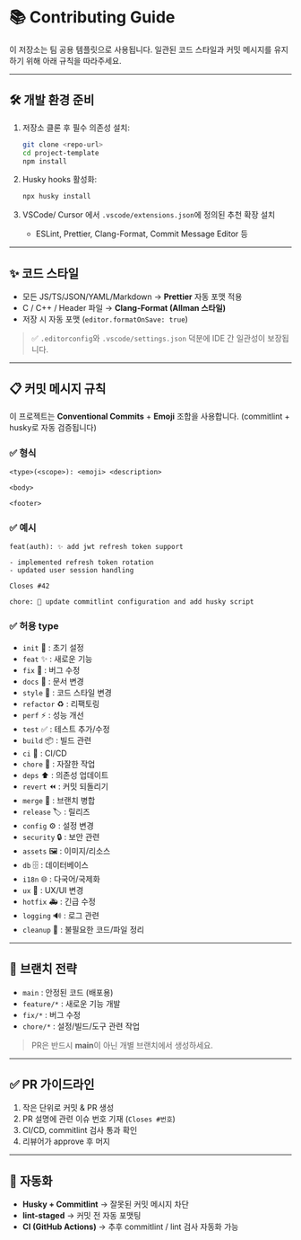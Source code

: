 # 📚 Contributing Guide

이 저장소는 팀 공용 템플릿으로 사용됩니다.
일관된 코드 스타일과 커밋 메시지를 유지하기 위해 아래 규칙을 따라주세요.

---

## 🛠 개발 환경 준비

1. 저장소 클론 후 필수 의존성 설치:

   ```bash
   git clone <repo-url>
   cd project-template
   npm install
   ```

2. Husky hooks 활성화:

   ```bash
   npx husky install
   ```

3. VSCode/ Cursor 에서 `.vscode/extensions.json`에 정의된 추천 확장 설치
   - ESLint, Prettier, Clang-Format, Commit Message Editor 등

---

## ✨ 코드 스타일

- 모든 JS/TS/JSON/YAML/Markdown → **Prettier** 자동 포맷 적용
- C / C++ / Header 파일 → **Clang-Format (Allman 스타일)**
- 저장 시 자동 포맷 (`editor.formatOnSave: true`)

> ✅ `.editorconfig`와 `.vscode/settings.json` 덕분에 IDE 간 일관성이 보장됩니다.

---

## 📋 커밋 메시지 규칙

이 프로젝트는 **Conventional Commits** + **Emoji** 조합을 사용합니다.
(commitlint + husky로 자동 검증됩니다)

### ✅ 형식

```
<type>(<scope>): <emoji> <description>

<body>

<footer>
```

### ✅ 예시

```
feat(auth): ✨ add jwt refresh token support

- implemented refresh token rotation
- updated user session handling

Closes #42
```

```
chore: 🔧 update commitlint configuration and add husky script
```

### ✅ 허용 type

- `init` 🎉 : 초기 설정
- `feat` ✨ : 새로운 기능
- `fix` 🐛 : 버그 수정
- `docs` 📝 : 문서 변경
- `style` 🎨 : 코드 스타일 변경
- `refactor` ♻️ : 리팩토링
- `perf` ⚡️ : 성능 개선
- `test` ✅ : 테스트 추가/수정
- `build` 📦 : 빌드 관련
- `ci` 👷 : CI/CD
- `chore` 🔧 : 자잘한 작업
- `deps` ⬆️ : 의존성 업데이트
- `revert` ⏪ : 커밋 되돌리기
- `merge` 🔀 : 브랜치 병합
- `release` 🏷️ : 릴리즈
- `config` ⚙️ : 설정 변경
- `security` 🔒 : 보안 관련
- `assets` 🖼️ : 이미지/리소스
- `db` 🗄️ : 데이터베이스
- `i18n` 🌐 : 다국어/국제화
- `ux` 💄 : UX/UI 변경
- `hotfix` 🚑 : 긴급 수정
- `logging` 🔊 : 로그 관련
- `cleanup` 🧹 : 불필요한 코드/파일 정리

---

## 🔀 브랜치 전략

- `main` : 안정된 코드 (배포용)
- `feature/*` : 새로운 기능 개발
- `fix/*` : 버그 수정
- `chore/*` : 설정/빌드/도구 관련 작업

> PR은 반드시 **main**이 아닌 개별 브랜치에서 생성하세요.

---

## ✅ PR 가이드라인

1. 작은 단위로 커밋 & PR 생성
2. PR 설명에 관련 이슈 번호 기재 (`Closes #번호`)
3. CI/CD, commitlint 검사 통과 확인
4. 리뷰어가 approve 후 머지

---

## 🚀 자동화

- **Husky + Commitlint** → 잘못된 커밋 메시지 차단
- **lint-staged** → 커밋 전 자동 포맷팅
- **CI (GitHub Actions)** → 추후 commitlint / lint 검사 자동화 가능

